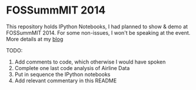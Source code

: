 FOSSummMIT 2014
===================

This repository holds IPython Notebooks, I had planned to show & demo at FOSSummMIT 2014. For some non-issues, I won't be speaking at the event. More details at my [blog][1]

TODO:

1. Add comments to code, which otherwise I would have spoken
2. Complete one last code analysis of Airline Data
3. Put in sequence the IPython notebooks
4. Add relevant commentary in this README


[1]: http://adityalaghate.in/no-to-symbolism.html


